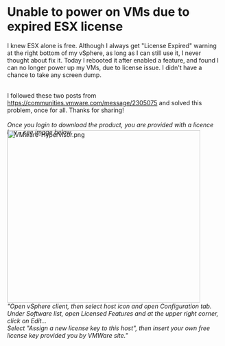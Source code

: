 # Unable to power on VMs due to expired ESX license 


I knew ESX alone is free. Although I always get "License Expired" warning at the right bottom of my vSphere, as long as I can still use it, I never thought about fix it. Today I rebooted it after enabled a feature, and found I can no longer power up my VMs, due to license issue. I didn't have a chance to take any screen dump. <br /><br /><div>I followed these two posts from https://communities.vmware.com/message/2305075 and solved this problem, once for all. Thanks for sharing! </div><div><br /><div class="jive-rendered-content"><div style="height: 8pt; min-height: 8pt; padding: 0px;"><i>Once you login to download the product, you are provided with a licence key - see image below.</i>&nbsp;</div><div style="height: 8pt; min-height: 8pt; padding: 0px;"></div><a href="https://communities.vmware.com/servlet/JiveServlet/showImage/2-2187239-26162/VMware-Hypervisor.png" name="&amp;lpos=apps_scodevmw : 78"><img alt="VMware-Hypervisor.png" class="jive-image jive-image-thumbnail" height="401" src="https://communities.vmware.com/servlet/JiveServlet/downloadImage/2-2187239-26162/450-401/VMware-Hypervisor.png" width="450" /></a> </div></div><div></div><div><i>"Open vSphere client, then select host icon and open Configuration tab.</i></div><div><i>Under Software list, open Licensed Features and at the upper right corner, click on Edit...</i></div><div><i>Select "Assign a new license key to this host", then insert your own free license key provided you by VMWare site."</i></div>

